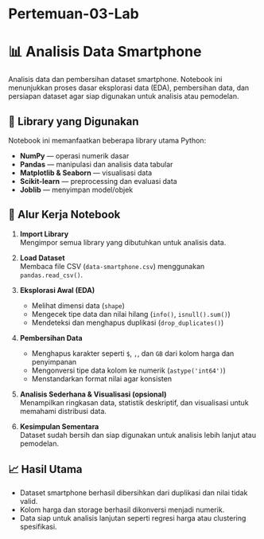 # Pertemuan-03-Lab
# 📊 Analisis Data Smartphone
Analisis data dan pembersihan dataset smartphone. Notebook ini menunjukkan proses dasar eksplorasi data (EDA), pembersihan data, dan persiapan dataset agar siap digunakan untuk analisis atau pemodelan.
## 🧰 Library yang Digunakan
Notebook ini memanfaatkan beberapa library utama Python:
- **NumPy** — operasi numerik dasar  
- **Pandas** — manipulasi dan analisis data tabular  
- **Matplotlib & Seaborn** — visualisasi data  
- **Scikit-learn** — preprocessing dan evaluasi data  
- **Joblib** — menyimpan model/objek 
## 📂 Alur Kerja Notebook

1. **Import Library**  
   Mengimpor semua library yang dibutuhkan untuk analisis data.

2. **Load Dataset**  
   Membaca file CSV (`data-smartphone.csv`) menggunakan `pandas.read_csv()`.

3. **Eksplorasi Awal (EDA)**  
   - Melihat dimensi data (`shape`)  
   - Mengecek tipe data dan nilai hilang (`info()`, `isnull().sum()`)  
   - Mendeteksi dan menghapus duplikasi (`drop_duplicates()`)

4. **Pembersihan Data**  
   - Menghapus karakter seperti `$`, `,`, dan `GB` dari kolom harga dan penyimpanan  
   - Mengonversi tipe data kolom ke numerik (`astype('int64')`)  
   - Menstandarkan format nilai agar konsisten

5. **Analisis Sederhana & Visualisasi (opsional)**  
   Menampilkan ringkasan data, statistik deskriptif, dan visualisasi untuk memahami distribusi data.

6. **Kesimpulan Sementara**  
   Dataset sudah bersih dan siap digunakan untuk analisis lebih lanjut atau pemodelan.

## 📈 Hasil Utama
- Dataset smartphone berhasil dibersihkan dari duplikasi dan nilai tidak valid.  
- Kolom harga dan storage berhasil dikonversi menjadi numerik.  
- Data siap untuk analisis lanjutan seperti regresi harga atau clustering spesifikasi.
